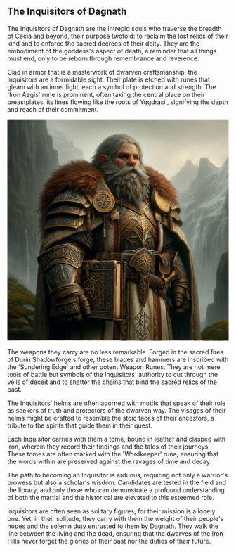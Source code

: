 ## The Inquisitors of Dagnath

The Inquisitors of Dagnath are the intrepid souls who traverse the breadth of Cecia and beyond, their purpose twofold: to reclaim the lost relics of their kind and to enforce the sacred decrees of their deity. They are the embodiment of the goddess's aspect of death, a reminder that all things must end, only to be reborn through remembrance and reverence.

Clad in armor that is a masterwork of dwarven craftsmanship, the Inquisitors are a formidable sight. Their plate is etched with runes that gleam with an inner light, each a symbol of protection and strength. The 'Iron Aegis' rune is prominent, often taking the central place on their breastplates, its lines flowing like the roots of Yggdrasil, signifying the depth and reach of their commitment.

![Guide of Souls](Inquisitors_of_Dagnath.png)

The weapons they carry are no less remarkable. Forged in the sacred fires of Durin Shadowforge's forge, these blades and hammers are inscribed with the 'Sundering Edge' and other potent Weapon Runes. They are not mere tools of battle but symbols of the Inquisitors' authority to cut through the veils of deceit and to shatter the chains that bind the sacred relics of the past.

The Inquisitors' helms are often adorned with motifs that speak of their role as seekers of truth and protectors of the dwarven way. The visages of their helms might be crafted to resemble the stoic faces of their ancestors, a tribute to the spirits that guide them in their quest.

Each Inquisitor carries with them a tome, bound in leather and clasped with iron, wherein they record their findings and the tales of their journeys. These tomes are often marked with the 'Wordkeeper' rune, ensuring that the words within are preserved against the ravages of time and decay.

The path to becoming an Inquisitor is arduous, requiring not only a warrior's prowess but also a scholar's wisdom. Candidates are tested in the field and the library, and only those who can demonstrate a profound understanding of both the martial and the historical are elevated to this esteemed role.

Inquisitors are often seen as solitary figures, for their mission is a lonely one. Yet, in their solitude, they carry with them the weight of their people's hopes and the solemn duty entrusted to them by Dagnath. They walk the line between the living and the dead, ensuring that the dwarves of the Iron Hills never forget the glories of their past nor the duties of their future.